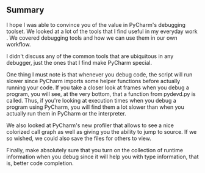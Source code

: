 Summary
---

I hope I was able to convince you of the value in PyCharm's debugging toolset.
We looked at a lot of the tools that I find useful in my everyday work . We covered
debugging tools and how we can use them in our own workflow.

I didn't discuss any of the common tools that are ubiquitous in any debugger, just
the ones that I find make PyCharm special.

One thing I must note is that whenever you debug code, the script will run slower
since PyCharm imports some helper functions before actually running your code. If
you take a closer look at frames when you debug a program, you will see, at the very
bottom, that a function from  pydevd.py is called. Thus, if you're looking at execution
times when you debug a program using PyCharm, you will find them a lot slower
than when you actually run them in PyCharm or the interpreter.

We also looked at PyCharm's new profiler that allows to see a nice colorized call
graph as well as giving you the ability to jump to source. If we so wished, we could
also save the files for others to view.

Finally, make absolutely sure that you turn on the collection of runtime
information when you debug since it will help you with type information,
that is, better code completion.